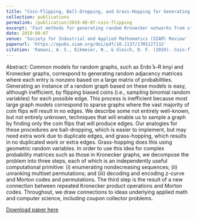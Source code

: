 ```yaml
---
title: "Coin-Flipping, Ball-Dropping, and Grass-Hopping for Generating Random Graphs from Matrices of Edge Probabilities"
collection: publications
permalink: /publication/2019-08-07-coin-flipping
excerpt: 'Fast methods for generating random Kronecker networks from stochastic adjacency matrices.'
date: 2019-08-07
venue: 'Society for Industrial and Applied Mathematics (SIAM) Review'
paperurl: 'https://epubs.siam.org/doi/pdf/10.1137/17M1127132'
citation: 'Ramani, A. S., Eikmeier, N., & Gleich, D. F. (2019). Coin-flipping, ball-dropping, and grass-hopping for generating random graphs from matrices of edge probabilities. <i>SIAM Review</i>, 61(3), 549-595.'
---
```

Abstract: Common models for random graphs, such as Erdo ̋s–R ́enyi and Kronecker graphs, correspond to generating random adjacency matrices where each entry is nonzero based on a large matrix of probabilities. Generating an instance of a random graph based on these models is easy, although inefficient, by flipping biased coins (i.e., sampling binomial random variables) for each possible edge. This process is inefficient because most large graph models correspond to sparse graphs where the vast majority of coin flips will result in no edges. We describe some not entirely well-known, but not entirely unknown, techniques that will enable us to sample a graph by finding only the coin flips that will produce edges. Our analogies for these procedures are ball-dropping, which is easier to implement, but may need extra work due to duplicate edges, and grass-hopping, which results in no duplicated work or extra edges. Grass-hopping does this using geometric random variables. In order to use this idea for complex probability matrices such as those in Kronecker graphs, we decompose the problem into three steps, each of which is an independently useful computational primitive: (i) enumerating nondecreasing sequences; (ii) unranking multiset permutations; and (iii) decoding and encoding z-curve and Morton codes and permutations. The third step is the result of a new connection between repeated Kronecker product operations and Morton codes. Throughout, we draw connections to ideas underlying applied math and computer science, including coupon collector problems.

[Download paper here](https://arjunramani.com/files/2019-08-07-coin-flipping.pdf)

